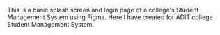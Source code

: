 This is a basic splash screen and login page of a college's Student Management System using Figma.
Here I have created for ADIT college Student Management System.
